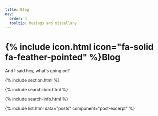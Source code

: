 ```yaml
---
title: Blog
nav:
  order: 4
  tooltip: Musings and miscellany
---
```


# {% include icon.html icon="fa-solid fa-feather-pointed" %}Blog

And I said hey, what's going on?

{% include section.html %}

{% include search-box.html %}

{% include search-info.html %}

{% include list.html data="posts" component="post-excerpt" %}

